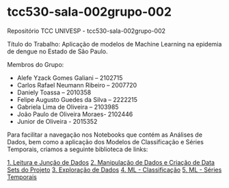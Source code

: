 # tcc530-sala-002grupo-002
Repositório TCC  UNIVESP - tcc530-sala-002grupo-002

Título do Trabalho: Aplicação de modelos de Machine Learning na epidemia de dengue no Estado de São Paulo.

Membros do Grupo:

- Alefe Yzack Gomes Galiani – 2102715 
- Carlos Rafael Neumann Ribeiro – 2007720 
- Daniely Toassa – 2010358 
- Felipe Augusto Guedes da Silva – 2222215 
- Gabriela Lima de Oliveira – 2103985 
- João Paulo de Oliveira Moraes- 2102446 
- Junior de Oliveira - 2015352 

Para facilitar a navegação nos Notebooks que contém as Análises de Dados, bem como a aplicação dos Modelos de Classificação e Séries Temporais, criamos a seguinte biblioteca de links:

[1. Leitura e Junção de Dados](notebooks/tcc_univesp_not1.ipynb)
[2. Manipulação de Dados e Criação de Data Sets do Projeto](notebooks/tcc_univesp_not2.ipynb)
[3. Exploração de Dados](notebooks/tcc_univesp_not5.ipynb)
[4. ML - Classificação](notebooks/tcc_univesp_not3.ipynb)
[5. ML - Séries Temporais](notebooks/tcc_univesp_not5.ipynb)

